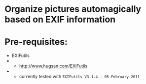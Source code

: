 # Organize pictures automagically based on EXIF information

# Pre-requisites:
* EXIFutils
* * http://www.hugsan.com/EXIFutils
* * currently tested with `EXIFutils V3.1.4 - 05-February-2011`

